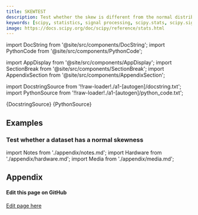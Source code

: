 ```yaml
---
title: SKEWTEST
description: Test whether the skew is different from the normal distribution. This function tests the null hypothesis that the skewness of the population that the sample was drawn from is the same as that of a corresponding normal distribution.
keywords: [scipy, statistics, signal processing, scipy.stats, scipy.signal, scipy.stats.skewtest]
image: https://docs.scipy.org/doc/scipy/reference/stats.html
---
```


[//]: # (Custom component imports)

import DocString from '@site/src/components/DocString';
import PythonCode from '@site/src/components/PythonCode';

import AppDisplay from '@site/src/components/AppDisplay';
import SectionBreak from '@site/src/components/SectionBreak';
import AppendixSection from '@site/src/components/AppendixSection';

[//]: # (Docstring)

import DocstringSource from '!!raw-loader!./a1-[autogen]/docstring.txt';
import PythonSource from '!!raw-loader!./a1-[autogen]/python_code.txt';


<DocString>{DocstringSource}</DocString>
<PythonCode GLink='SCIPY/stats/SKEWTEST/SKEWTEST.py'>{PythonSource}</PythonCode>


<SectionBreak />

    

[//]: # (Examples)

## Examples

### Test whether a dataset has a normal skewness

<AppDisplay 
  GLink='SCIPY/stats/SKEWTEST'
  nodeLabel='SKEWTEST'>
</AppDisplay>

<SectionBreak />

    

[//]: # (Appendix)

import Notes from './appendix/notes.md';
import Hardware from './appendix/hardware.md';
import Media from './appendix/media.md';

## Appendix

<AppendixSection index={0} folderPath='nodes/SCIPY/stats/SKEWTEST/appendix/'><Notes /></AppendixSection>
<AppendixSection index={1} folderPath='nodes/SCIPY/stats/SKEWTEST/appendix/'><Hardware /></AppendixSection>
<AppendixSection index={2} folderPath='nodes/SCIPY/stats/SKEWTEST/appendix/'><Media /></AppendixSection>

<SectionBreak />

[//]: # (Edit page on GitHub)

#### Edit this page on GitHub

[Edit page here](https://github.com/flojoy-ai/docs/tree/main/docs/nodes/SCIPY/STATS/SKEWTEST)


